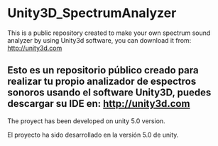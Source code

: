 # Unity3D_SpectrumAnalyzer

This is a public repository created to make your own spectrum sound analyzer by using Unity3d software, 
  you can download it from: http://unity3d.com

Esto es un repositorio público creado para realizar tu propio analizador de espectros sonoros usando el
  software Unity3D, puedes descargar su IDE en: http://unity3d.com
  ----
The proyect has been developed on unity 5.0 version.

El proyecto ha sido desarrollado en la versión 5.0 de unity.


